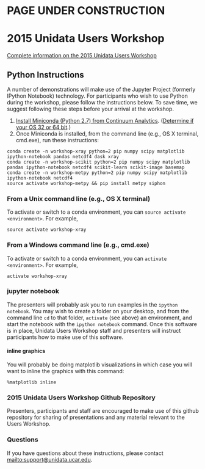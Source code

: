 # PAGE UNDER CONSTRUCTION 

# 2015 Unidata Users Workshop

[Complete information on the 2015 Unidata Users Workshop](http://www.unidata.ucar.edu/events/2015UsersWorkshop/)

## Python Instructions

A number of demonstrations will make use of the Jupyter Project (formerly
IPython Notebook) technology. For participants who wish to use Python during the
workshop, please follow the instructions below. To save time, we suggest
following these steps before your arrival at the workshop.

1. [Install Miniconda (Python 2.7) from Continuum Analytics](http://conda.pydata.org/miniconda.html). ([Determine if your OS 32 or 64 bit](http://www.akaipro.com/kb/article/1616#os_32_or_64_bit).)
2. Once Miniconda is installed, from the command line (e.g., OS X terminal, cmd.exe), run these instructions:

```
conda create -n workshop-xray python=2 pip numpy scipy matplotlib ipython-notebook pandas netcdf4 dask xray
conda create -n workshop-scikit python=2 pip numpy scipy matplotlib pandas ipython-notebook netcdf4 scikit-learn scikit-image basemap
conda create -n workshop-metpy python=2 pip numpy scipy matplotlib ipython-notebook netcdf4
source activate workshop-metpy && pip install metpy siphon
```

### From a Unix command line (e.g., OS X terminal)

To activate or switch to a conda environment, you can `source activate
<environment>`. For example,

```
source activate workshop-xray
```

### From a Windows command line (e.g., cmd.exe)

To activate or switch to a conda environment, you can `activate
<environment>`. For example,

```
activate workshop-xray
```

### jupyter notebook

The presenters will probably ask you to run examples in the `ipython notebook`.
You may wish to create a folder on your desktop, and from the command line `cd`
to that folder, `activate` (see above) an environment, and start the notebook
with the `ipython notebook` command. Once this software is in place, Unidata
Users Workshop staff and presenters will instruct participants how to make use
of this software.

#### inline graphics

You will probably be doing matplotlib visualizations in which case you will want
to inline the graphics with this command:

```
%matplotlib inline
```

### 2015 Unidata Users Workshop Github Repository

Presenters, participants and staff are encouraged to make use of this github
repository for sharing of presentations and any material relevant to the Users
Workshop.

### Questions

If you have questions about these instructions, please contact
<mailto:support@unidata.ucar.edu>.
